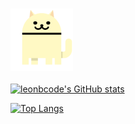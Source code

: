 ### <img src="https://github.com/Yanndroid/Yanndroid/blob/main/cats.gif" width="100" height="100" />

[![leonbcode's GitHub stats](https://github-readme-stats.vercel.app/api?username=Yanndroid&theme=great-gatsby)](https://github.com/anuraghazra/github-readme-stats)

[![Top Langs](https://github-readme-stats.vercel.app/api/top-langs/?username=Yanndroid&theme=dark)](https://github.com/anuraghazra/github-readme-stats)
